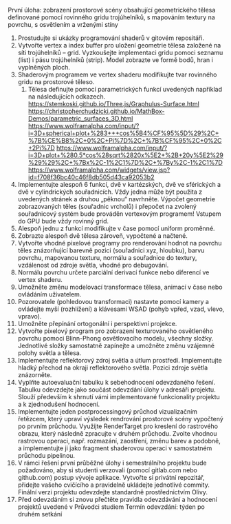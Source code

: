 První úloha: zobrazení prostorové scény obsahující geometrického tělesa definované pomocí rovinného gridu trojúhelníků, s mapováním textury na povrchu, s osvětlením a vrženými stíny
1. Prostudujte si ukázky programování shaderů v gitovém repositáři.
2. Vytvořte vertex a index buffer pro uložení geometrie tělesa založené na síti trojúhelníků – grid. Vyzkoušejte implementaci gridu pomoci seznamu (list) i pásu trojúhelníků (strip). Model zobrazte ve formě bodů, hran i vyplněných ploch.
3. Shaderovým programem ve vertex shaderu modifikujte tvar rovinného gridu na prostorové těleso.
   1. Tělesa definujte pomocí parametrických funkcí uvedených například na následujících odkazech.
   https://stemkoski.github.io/Three.js/Graphulus-Surface.html
   https://christopherchudzicki.github.io/MathBox-Demos/parametric_surfaces_3D.html
   https://www.wolframalpha.com/input/?i=3D+spherical+plot+%283+++cos%5B4%CF%95%5D%29%2C+%7B%CE%B8%2C+0%2C+Pi%7D%2C+%7B%CF%95%2C+0%2C+2Pi%7D
   https://www.wolframalpha.com/input/?i=3D+plot+%280.5*cos%28sqrt%2820x%5E2+%2B+20y%5E2%29%29%29%2C+%7Bx%2C-1%2C1%7D%2C+%7By%2C-1%2C1%7D
   https://www.wolframalpha.com/widgets/view.jsp?id=f708f36bc40c46f8db505d43ca92053b2
4. Implementujte alespoň 6 funkcí, dvě v kartézských, dvě ve sférických a dvě v cylindrických souřadnicích. Vždy jedna může být použita z uvedených stránek a druhou „pěknou“ navrhněte. Výpočet geometrie zobrazovaných těles (souřadnic vrcholů) i přepočet na zvolený souřadnicový systém bude prováděn vertexovým programem! Vstupem do GPU bude vždy rovinný grid.
5. Alespoň jednu z funkcí modifikujte v čase pomocí uniform proměnné.
6. Zobrazte alespoň dvě tělesa zároveň, vypočtené a načtené.
7. Vytvořte vhodné pixelové programy pro renderování hodnot na povrchu těles znázorňující barevně pozici (souřadnici xyz, hloubku), barvu povrchu, mapovanou texturu, normálu a souřadnice do textury, vzdálenost od zdroje světla, vhodné pro debugování.
8. Normálu povrchu určete parciální derivací funkce nebo diferencí ve vertex shaderu.
9. Umožněte změnu modelovací transformace tělesa, animací v čase nebo ovládáním uživatelem.
10. Pozorovatele (pohledovou transformaci) nastavte pomocí kamery a ovládejte myší (rozhlížení) a klávesami WSAD (pohyb vpřed, vzad, vlevo, vpravo).
11. Umožněte přepínání ortogonální i perspektivní projekce.
12. Vytvořte pixelový program pro zobrazení texturovaného osvětleného povrchu pomoci Blinn-Phong osvětlovacího modelu, všechny složky. Jednotlivé složky samostatně zapínejte a umožněte změnu vzájemné polohy světla a tělesa.
13. Implementujte reflektorový zdroj světla a útlum prostředí. Implementujte hladký přechod na okraji reflektorového světla. Pozici zdroje světla znázorněte.
14. Vyplňte autoevaluační tabulku k sebehodnocení odevzdaného řešení. Tabulku odevzdejte jako součást odevzdání úlohy v adresáři projektu. Slouží především k shrnutí vámi implementované funkcionality projektu a k zjednodušení hodnocení.
15. Implementujte jeden postprocessingový průchod vizualizačním řetězcem, který upraví výsledek rendrování prostorové scény vypočtený po prvním průchodu. Využijte RenderTarget pro kreslení do rastrového obrazu, který následně zpracujte v druhém průchodu. Zvolte vhodnou rastrovou operaci, např. rozmazání, zaostření, změnu barev a podobně, a implementujte ji jako fragment shaderovou operaci v samostatném průchodu pipelinou.
16. V rámci řešení první průběžné úlohy i semestrálního projektu bude požadováno, aby si studenti verzovali (pomocí gitlab.com nebo github.com) postup vývoje aplikace. Vytvořte si privátní repozitář, přidejte vašeho cvičícího a pravidelně ukládejte jednotlivé commity. Finální verzi projektu odevzdejte standardně prostřednictvím Olivy.
17. Před odevzdáním si znovu přečtěte pravidla odevzdávání a hodnocení projektů uvedené v Průvodci studiem
Termín odevzdání: týden po druhém setkání